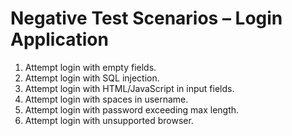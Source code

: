 # Negative Test Scenarios – Login Application

1. Attempt login with empty fields.
2. Attempt login with SQL injection.
3. Attempt login with HTML/JavaScript in input fields.
4. Attempt login with spaces in username.
5. Attempt login with password exceeding max length.
6. Attempt login with unsupported browser.

